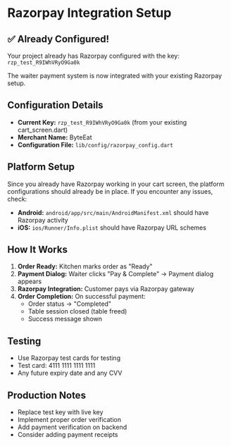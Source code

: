 # Razorpay Integration Setup

## ✅ Already Configured!

Your project already has Razorpay configured with the key: `rzp_test_R9IWhVRyO9Ga0k`

The waiter payment system is now integrated with your existing Razorpay setup.

## Configuration Details

- **Current Key:** `rzp_test_R9IWhVRyO9Ga0k` (from your existing cart_screen.dart)
- **Merchant Name:** ByteEat
- **Configuration File:** `lib/config/razorpay_config.dart`

## Platform Setup

Since you already have Razorpay working in your cart screen, the platform configurations should already be in place. If you encounter any issues, check:

- **Android:** `android/app/src/main/AndroidManifest.xml` should have Razorpay activity
- **iOS:** `ios/Runner/Info.plist` should have Razorpay URL schemes

## How It Works

1. **Order Ready:** Kitchen marks order as "Ready"
2. **Payment Dialog:** Waiter clicks "Pay & Complete" → Payment dialog appears
3. **Razorpay Integration:** Customer pays via Razorpay gateway
4. **Order Completion:** On successful payment:
   - Order status → "Completed"
   - Table session closed (table freed)
   - Success message shown

## Testing

- Use Razorpay test cards for testing
- Test card: 4111 1111 1111 1111
- Any future expiry date and any CVV

## Production Notes

- Replace test key with live key
- Implement proper order verification
- Add payment verification on backend
- Consider adding payment receipts

